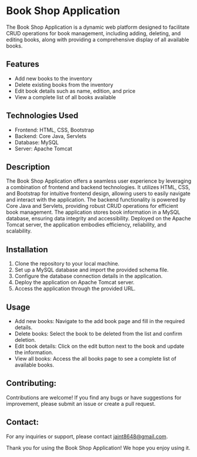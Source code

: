 # Book Shop Application

The Book Shop Application is a dynamic web platform designed to facilitate CRUD operations for book management, 
including adding, deleting, and editing books, along with providing a comprehensive display of all available books.

## Features
- Add new books to the inventory
- Delete existing books from the inventory
- Edit book details such as name, edition, and price
- View a complete list of all books available

## Technologies Used
- Frontend: HTML, CSS, Bootstrap
- Backend: Core Java, Servlets
- Database: MySQL
- Server: Apache Tomcat

## Description
The Book Shop Application offers a seamless user experience by leveraging a combination of frontend and backend technologies. 
It utilizes HTML, CSS, and Bootstrap for intuitive frontend design, allowing users to easily navigate and interact with the application. 
The backend functionality is powered by Core Java and Servlets, providing robust CRUD operations for efficient book management. 
The application stores book information in a MySQL database, ensuring data integrity and accessibility. 
Deployed on the Apache Tomcat server, the application embodies efficiency, reliability, and scalability.

## Installation
1. Clone the repository to your local machine.
2. Set up a MySQL database and import the provided schema file.
3. Configure the database connection details in the application.
4. Deploy the application on Apache Tomcat server.
5. Access the application through the provided URL.

## Usage
- Add new books: Navigate to the add book page and fill in the required details.
- Delete books: Select the book to be deleted from the list and confirm deletion.
- Edit book details: Click on the edit button next to the book and update the information.
- View all books: Access the all books page to see a complete list of available books.

## Contributing:

Contributions are welcome! If you find any bugs or have suggestions for improvement, please submit an issue or create a pull request.

## Contact:

For any inquiries or support, please contact jaint8648@gmail.com.

Thank you for using the Book Shop Application! We hope you enjoy using it.

